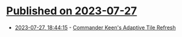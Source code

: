 # [Published on 2023-07-27](index.md)

* [2023-07-27, 18:44:15](https://lobste.rs/s/l1jeco/commander_keen_s_adaptive_tile_refresh) - [Commander Keen's Adaptive Tile Refresh](https://fabiensanglard.net/ega/)
